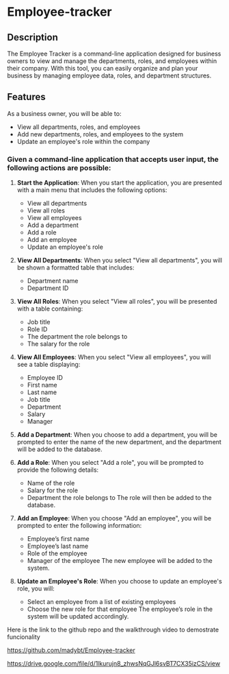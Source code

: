 # Employee-tracker
## Description

The Employee Tracker is a command-line application designed for business owners to view and manage the departments, roles, and employees within their company. With this tool, you can easily organize and plan your business by managing employee data, roles, and department structures.


## Features

As a business owner, you will be able to:

- View all departments, roles, and employees
- Add new departments, roles, and employees to the system
- Update an employee's role within the company

### Given a command-line application that accepts user input, the following actions are possible:

1. **Start the Application**:
   When you start the application, you are presented with a main menu that includes the following options:
   - View all departments
   - View all roles
   - View all employees
   - Add a department
   - Add a role
   - Add an employee
   - Update an employee's role

2. **View All Departments**:
   When you select "View all departments", you will be shown a formatted table that includes:
   - Department name
   - Department ID

3. **View All Roles**:
   When you select "View all roles", you will be presented with a table containing:
   - Job title
   - Role ID
   - The department the role belongs to
   - The salary for the role

4. **View All Employees**:
   When you select "View all employees", you will see a table displaying:
   - Employee ID
   - First name
   - Last name
   - Job title
   - Department
   - Salary
   - Manager

5. **Add a Department**:
   When you choose to add a department, you will be prompted to enter the name of the new department, and the department will be added to the database.

6. **Add a Role**:
   When you select "Add a role", you will be prompted to provide the following details:
   - Name of the role
   - Salary for the role
   - Department the role belongs to
   The role will then be added to the database.

7. **Add an Employee**:
   When you choose "Add an employee", you will be prompted to enter the following information:
   - Employee’s first name
   - Employee’s last name
   - Role of the employee
   - Manager of the employee
   The new employee will be added to the system.

8. **Update an Employee's Role**:
   When you choose to update an employee's role, you will:
   - Select an employee from a list of existing employees
   - Choose the new role for that employee
   The employee’s role in the system will be updated accordingly.

Here is the link to the github repo and the walkthrough video to demostrate funcionality

https://github.com/madybt/Employee-tracker

https://drive.google.com/file/d/1lkurujn8_zhwsNqGJl6svBT7CX35izCS/view